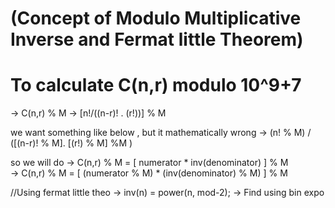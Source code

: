 # (Concept of Modulo Multiplicative Inverse and Fermat little Theorem) 
# To calculate C(n,r) modulo 10^9+7 

->      C(n,r) %  M
->      [n!/((n-r)! . (r!))] % M

we want something like below , but it mathematically wrong
->       (n! % M) / ([(n-r)! % M]. [(r!) % M] %M )

so we will do 
->    C(n,r) %  M =  [ numerator * inv(denominator) ] % M                    
->    C(n,r) %  M =  [ (numerator % M) * (inv(denominator) % M) ] % M 

//Using fermat little theo
->  inv(n) = power(n, mod-2); 
-> Find using bin expo

